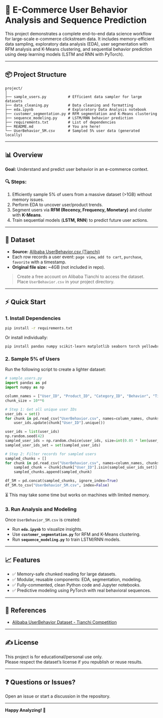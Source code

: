 # 🛒 E-Commerce User Behavior Analysis and Sequence Prediction

This project demonstrates a complete end-to-end data science workflow for large-scale e-commerce clickstream data. It includes memory-efficient data sampling, exploratory data analysis (EDA), user segmentation with RFM analysis and K-Means clustering, and sequential behavior prediction using deep learning models (LSTM and RNN with PyTorch).

---

## 📦 Project Structure

```
project/
│
├── sample_users.py          # Efficient data sampler for large datasets
├── data_cleaning.py         # Data cleaning and formatting
├── eda.ipynb                # Exploratory Data Analysis notebook
├── customer_segmentation.py # RFM segmentation and K-Means clustering
├── sequence_modeling.py     # LSTM/RNN behavior prediction
├── requirements.txt         # List of dependencies
├── README.md                # You are here!
└── UserBehavior_5M.csv      # Sampled 5% user data (generated locally)
```

---

## 📊 Overview

**Goal:** Understand and predict user behavior in an e-commerce context.

### 🔍 Steps:

1. Efficiently sample 5% of users from a massive dataset (>1GB) without memory issues.
2. Perform EDA to uncover user/product trends.
3. Segment users via **RFM (Recency, Frequency, Monetary)** and cluster with **K-Means**.
4. Train sequential models (**LSTM, RNN**) to predict future user actions.

---

## 📂 Dataset

- **Source:** [Alibaba UserBehavior.csv (Tianchi)](https://tianchi.aliyun.com/dataset/649)
- Each row records a user event: `page view`, `add to cart`, `purchase`, `favorite` with a timestamp.
- **Original file size:** ~4GB (not included in repo).

> Create a free account on Alibaba Tianchi to access the dataset.  
> Place `UserBehavior.csv` in your project directory.

---

## ⚡ Quick Start

### 1. Install Dependencies

```bash
pip install -r requirements.txt
```

Or install individually:

```bash
pip install pandas numpy scikit-learn matplotlib seaborn torch yellowbrick tqdm
```

### 2. Sample 5% of Users

Run the following script to create a lighter dataset:

```python
# sample_users.py
import pandas as pd
import numpy as np

column_names = ["User_ID", "Product_ID", "Category_ID", "Behavior", "Timestamp"]
chunk_size = 10**6

# Step 1: Get all unique user IDs
user_ids = set()
for chunk in pd.read_csv("UserBehavior.csv", names=column_names, chunksize=chunk_size):
    user_ids.update(chunk["User_ID"].unique())

user_ids = list(user_ids)
np.random.seed(42)
sampled_user_ids = np.random.choice(user_ids, size=int(0.05 * len(user_ids)), replace=False)
sampled_user_ids_set = set(sampled_user_ids)

# Step 2: Filter records for sampled users
sampled_chunks = []
for chunk in pd.read_csv("UserBehavior.csv", names=column_names, chunksize=chunk_size):
    sampled_chunk = chunk[chunk["User_ID"].isin(sampled_user_ids_set)]
    sampled_chunks.append(sampled_chunk)

df_5M = pd.concat(sampled_chunks, ignore_index=True)
df_5M.to_csv("UserBehavior_5M.csv", index=False)
```

⏳ This may take some time but works on machines with limited memory.

### 3. Run Analysis and Modeling

Once `UserBehavior_5M.csv` is created:

- Run **`eda.ipynb`** to visualize insights.
- Use **`customer_segmentation.py`** for RFM and K-Means clustering.
- Run **`sequence_modeling.py`** to train LSTM/RNN models.

---

## 📈 Features

- ✅ Memory-safe chunked reading for large datasets.
- ✅ Modular, reusable components: EDA, segmentation, modeling.
- ✅ Fully-commented, clean Python code and Jupyter notebooks.
- ✅ Predictive modeling using PyTorch with real behavioral sequences.

---

## 📘 References

- [Alibaba UserBehavior Dataset - Tianchi Competition](https://tianchi.aliyun.com/dataset/dataDetail?dataId=649)

---

## ✍️ License

This project is for educational/personal use only.  
Please respect the dataset’s license if you republish or reuse results.

---

## ❓ Questions or Issues?

Open an issue or start a discussion in the repository.

---

**Happy Analyzing! 🚀**
